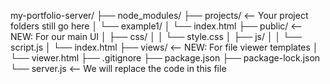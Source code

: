 my-portfolio-server/
├── node_modules/
├── projects/          <-- Your project folders still go here
│   └── example1/
│       └── index.html
├── public/            <-- NEW: For our main UI
│   ├── css/
│   │   └── style.css
│   ├── js/
│   │   └── script.js
│   └── index.html
├── views/             <-- NEW: For file viewer templates
│   └── viewer.html
├── .gitignore
├── package.json
├── package-lock.json
└── server.js          <-- We will replace the code in this file
